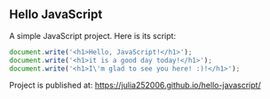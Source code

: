## Hello  JavaScript

A simple JavaScript project.
Here is its script:

``` Javascript
document.write('<h1>Hello, JavaScript!</h1>');
document.write('<h1>it is a good day today!</h1>');
document.write('<h1>I\'m glad to see you here! :)!</h1>');

```

<span>Project is published at:
https://julia252006.github.io/hello-javascript/</span>